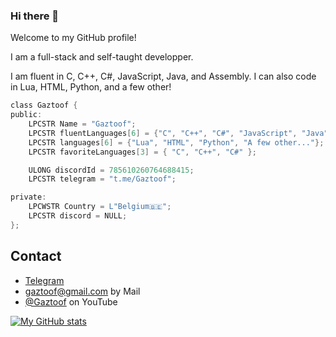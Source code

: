 ### Hi there 👋

Welcome to my GitHub profile!

I am a full-stack and self-taught developper.

I am fluent in C, C++, C#, JavaScript, Java, and Assembly.
I can also code in Lua, HTML, Python, and a few other!

```c
class Gaztoof {
public:
    LPCSTR Name = "Gaztoof";
    LPCSTR fluentLanguages[6] = {"C", "C++", "C#", "JavaScript", "Java", "Assembly"};
    LPCSTR languages[6] = {"Lua", "HTML", "Python", "A few other..."};
    LPCSTR favoriteLanguages[3] = { "C", "C++", "C#" };

    ULONG discordId = 785610260764688415;
    LPCSTR telegram = "t.me/Gaztoof";

private:
    LPCWSTR Country = L"Belgium🇧🇪";
    LPCSTR discord = NULL;
};
```

## Contact
- [Telegram](https://t.me/Gaztoof)
- [gaztoof@gmail.com](gaztoof@gmail.com) by Mail
- [@Gaztoof](https://twitter.com/instagram) on YouTube

[![My GitHub stats](https://github-readme-stats.vercel.app/api?username=Gaztoof)](https://github.com/anuraghazra/github-readme-stats)
